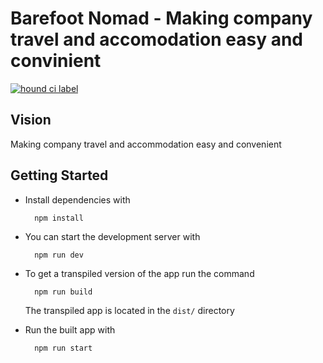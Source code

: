 # Barefoot Nomad - Making company travel and accomodation easy and convinient

[![hound ci label](https://img.shields.io/badge/Reviewed%20By-HoundCI-blueviolet)](https://houndci.com/repos)

## Vision

Making company travel and accommodation easy and convenient

## Getting Started

- Install dependencies with
  
  ```shell
    npm install
  ```

- You can start the development server with

  ```shell
    npm run dev
  ```

- To get a transpiled version of the app run the command

  ```shell
    npm run build
  ```
  
  The transpiled app is located in the `dist/` directory

- Run the built app with

  ```shell
    npm run start
  ```
